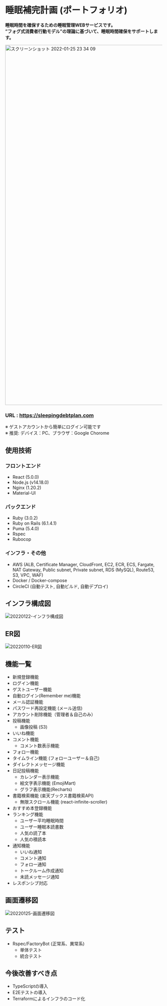 # 睡眠補完計画 (ポートフォリオ)
**睡眠時間を確保するための睡眠管理WEBサービスです。**  
**”フォグ式消費者行動モデル”の理論に基づいて、睡眠時間確保をサポートします。**

<img width="1153" alt="スクリーンショット 2022-01-25 23 34 09" src="https://user-images.githubusercontent.com/90957668/150996789-0c69c181-ceda-4c64-abf4-7e3107aee9dd.png">

### URL : https://sleepingdebtplan.com  
※ ゲストアカウントから簡単にログイン可能です  
※ 推奨: デバイス：PC、ブラウザ：Google Chorome  

## 使用技術
### フロントエンド
* React (5.0.0)
* Node.js (v14.18.0)
* Nginx (1.20.2)
* Material-UI
### バックエンド
* Ruby (3.0.2)
* Ruby on Rails (6.1.4.1)
* Puma (5.4.0)
* Rspec
* Rubocop
### インフラ・その他
* AWS (ALB, Certificate Manager, CloudFront, EC2, ECR, ECS, Fargate, NAT Gateway, Public subnet, Private subnet, RDS (MySQL), Route53, S3, VPC, WAF)
* Docker / Docker-compose
* CircleCI (自動テスト, 自動ビルド, 自動デプロイ)

## インフラ構成図
![20220122-インフラ構成図](https://user-images.githubusercontent.com/90957668/150514947-7e575f46-a9dd-454d-9731-abb7df472265.jpg)

## ER図
![20220110-ER図](https://user-images.githubusercontent.com/90957668/148783446-e9d86abf-6584-4ec1-9dfe-b061938bd203.jpg)

## 機能一覧
* 新規登録機能
* ログイン機能
* ゲストユーザー機能
* 自動ログイン(Remember me)機能
* メール認証機能
* パスワード再設定機能 (メール送信)
* アカウント削除機能（管理者＆自己のみ）
* 投稿機能
  * 画像投稿 (S3)
* いいね機能
* コメント機能
  * コメント数表示機能
* フォロー機能
* タイムライン機能 (フォローユーザー＆自己)
* ダイレクトメッセージ機能
* 日記投稿機能
  * カレンダー表示機能
  * 絵文字表示機能 (EmojiMart)
  * グラフ表示機能(Recharts)
* 書籍検索機能 (楽天ブックス書籍検索API)
  * 無限スクロール機能 (react-infinite-scroller)
* おすすめ本登録機能
* ランキング機能
  * ユーザー平均睡眠時間
  * ユーザー睡眠本読書数
  * 人気の読了本
  * 人気の積読本
* 通知機能
  * いいね通知
  * コメント通知
  * フォロー通知
  * トークルーム作成通知
  * 未読メッセージ通知
* レスポンシブ対応

## 画面遷移図
![20220125-画面遷移図](https://user-images.githubusercontent.com/90957668/150994957-6c180b6d-e018-490d-9a55-2d31922e16d2.jpg)

## テスト
* Rspec/FactoryBot (正常系、異常系)
  * 単体テスト
  * 統合テスト

## 今後改善すべき点
* TypeScriptの導入
* E2Eテストの導入
* Terraformによるインフラのコード化
